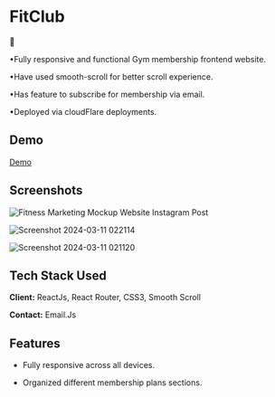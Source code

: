 # FitClub

🚀

•Fully responsive and functional Gym membership frontend website.

•Have used smooth-scroll for better scroll experience.

•Has feature to subscribe for membership via email.

•Deployed via cloudFlare deployments.
## Demo

[Demo](https://fit-club-orcin.vercel.app/)

## Screenshots

![Fitness Marketing Mockup Website Instagram Post](https://github.com/Shubhodeep100/FreakyChat/assets/96099026/c7417839-6044-420e-b66e-d7c1328322f6)

![Screenshot 2024-03-11 022114](https://github.com/Shubhodeep100/FreakyChat/assets/96099026/3e3e9a14-9108-4df0-adfb-84b73e9fbf29)

![Screenshot 2024-03-11 021120](https://github.com/Shubhodeep100/FreakyChat/assets/96099026/1fe94f11-97ea-44c1-af24-63f99f30a579)



## Tech Stack Used

**Client:** ReactJs, React Router, CSS3, Smooth Scroll

**Contact:** Email.Js


## Features

* Fully responsive across all devices.

* Organized different membership plans sections.
